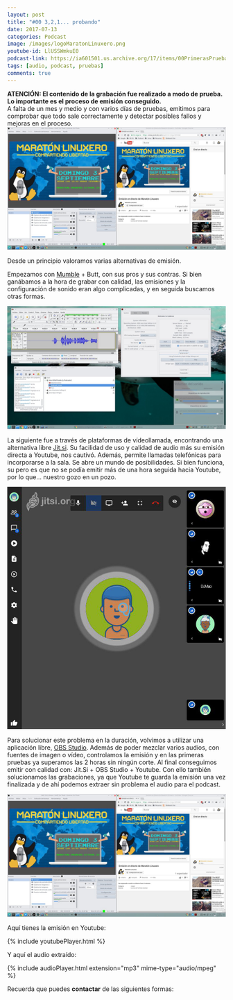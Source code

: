 ```yaml
---
layout: post
title: "#00 3,2,1... probando"
date: 2017-07-13
categories: Podcast
image: /images/logoMaratonLinuxero.png
youtube-id: LlUSSWmkuE0
podcast-link: https://ia601501.us.archive.org/17/items/00PrimerasPruebasDelMaratnLinuxero/%2300%20Primeras%20pruebas%20del%20Marat%C3%B3n%20Linuxero
tags: [audio, podcast, pruebas]
comments: true
---
```

**ATENCIÓN: El contenido de la grabación fue realizado a modo de prueba. Lo importante es el proceso de emisión conseguido.**  
A falta de un mes y medio y con varios días de pruebas, emitimos para comprobar que todo sale correctamente y detectar posibles fallos y mejoras en el proceso.
![OBSStudio](/images/00MaratonLinuxero03.jpg)

Desde un principio valoramos varias alternativas de emisión.

Empezamos con [Mumble](https://wiki.mumble.info/wiki/Main_Page) + Butt, con sus pros y sus contras. Si bien ganábamos a la hora de grabar con calidad, las emisiones y la configuración de sonido eran algo complicadas, y en seguida buscamos otras formas.

![Mumble](/images/00MaratonLinuxero01.jpg)

La siguiente fue a través de plataformas de vídeollamada, encontrando una alternativa libre [Jit.si](https://jitsi.org/jitsi-meet/). Su facilidad de uso y calidad de audio más su emisión directa a Youtube, nos cautivó. Además, permite llamadas telefónicas para incorporarse a la sala. Se abre un mundo de posibilidades. Si bien funciona, su pero es que no se podía emitir más de una hora seguida hacia Youtube, por lo que... nuestro gozo en un pozo. 

![JitSi](/images/00MaratonLinuxero02.jpg)

Para solucionar este problema en la duración, volvimos a utilizar una aplicación libre, [OBS Studio](https://obsproject.com/). Además de poder mezclar varios audios, con fuentes de imagen o vídeo, controlamos la emisión y en las primeras pruebas ya superamos las 2 horas sin ningún corte. Al final conseguimos emitir con calidad con: Jit.Si + OBS Studio + Youtube. Con ello también solucionamos las grabaciones, ya que Youtube te guarda la emisión una vez finalizada y de ahí podemos extraer sin problema el audio para el podcast.

![OBSStudio](/images/00MaratonLinuxero03.jpg)

Aquí tienes la emisión en Youtube: 

{% include youtubePlayer.html %}

Y aquí el audio extraído:

{% include audioPlayer.html extension="mp3" mime-type="audio/mpeg" %}


Recuerda que puedes **contactar** de las siguientes formas:


